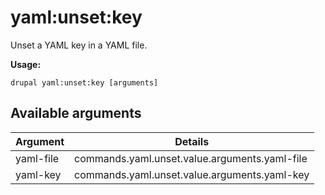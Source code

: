 # yaml:unset:key
Unset a YAML key in a YAML file.

**Usage:**
```
drupal yaml:unset:key [arguments]
```

## Available arguments
Argument | Details
---------|-------------
yaml-file | commands.yaml.unset.value.arguments.yaml-file
yaml-key | commands.yaml.unset.value.arguments.yaml-key
